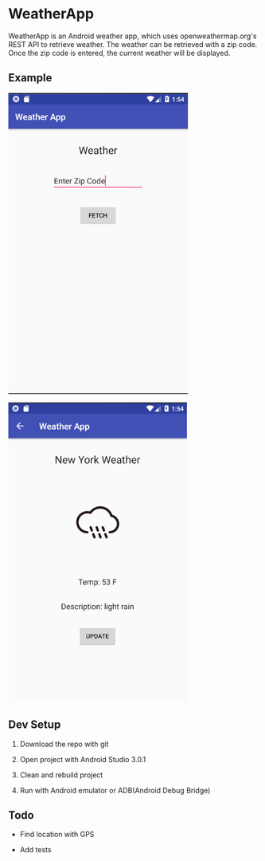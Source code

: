 # WeatherApp

WeatherApp is an Android weather app, which uses openweathermap.org's REST API to retrieve weather. 
The weather can be retrieved with a zip code.
Once the zip code is entered, the current weather will be displayed.

## Example

![Alt text](https://github.com/AndyMtz04/WeatherApp/blob/master/images/MainActivity.png)

![Alt text](https://github.com/AndyMtz04/weatherapp/blob/master/images/WeatherActivity.png)


## Dev Setup

1. Download the repo with git

2. Open project with Android Studio 3.0.1

3. Clean and rebuild project

4. Run with Android emulator or ADB(Android Debug Bridge)

## Todo

* Find location with GPS

* Add tests
